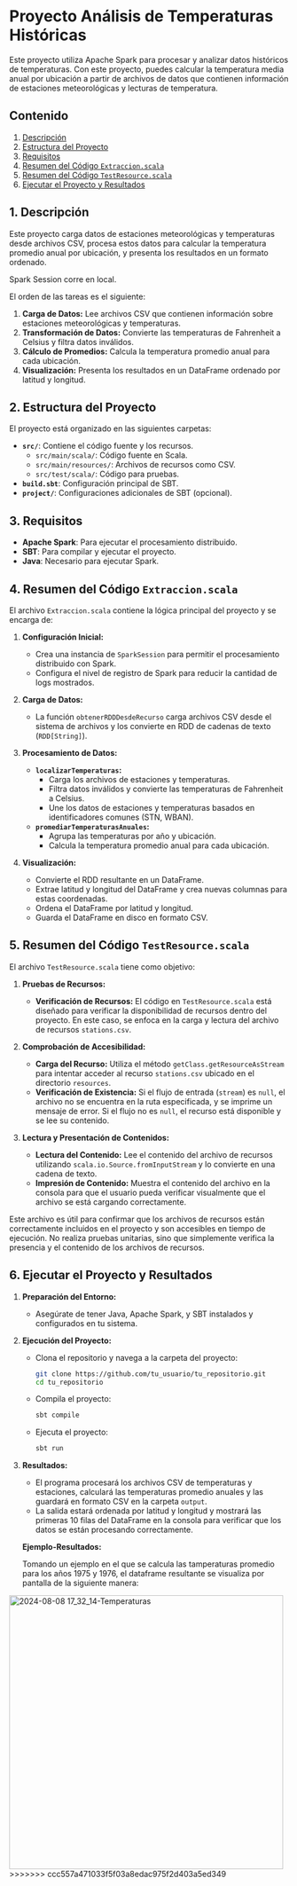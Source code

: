 
# Proyecto Análisis de Temperaturas Históricas

Este proyecto utiliza Apache Spark para procesar y analizar datos históricos de temperaturas. Con este proyecto, puedes calcular la temperatura media anual por ubicación a partir de archivos de datos que contienen información de estaciones meteorológicas y lecturas de temperatura.

## Contenido

1. [Descripción](#descripción)
2. [Estructura del Proyecto](#estructura-del-proyecto)
3. [Requisitos](#requisitos)
4. [Resumen del Código `Extraccion.scala`](#resumen-del-código-extraccionscala)
5. [Resumen del Código `TestResource.scala`](#resumen-del-código-testresourcescala)
6. [Ejecutar el Proyecto y Resultados](#ejecutar-el-proyecto-y-resultados)

## 1. Descripción

Este proyecto carga datos de estaciones meteorológicas y temperaturas desde archivos CSV, procesa estos datos para calcular la temperatura promedio anual por ubicación, y presenta los resultados en un formato ordenado.

Spark Session corre en local.

El orden de las tareas es el siguiente:

1. **Carga de Datos:** Lee archivos CSV que contienen información sobre estaciones meteorológicas y temperaturas.
2. **Transformación de Datos:** Convierte las temperaturas de Fahrenheit a Celsius y filtra datos inválidos.
3. **Cálculo de Promedios:** Calcula la temperatura promedio anual para cada ubicación.
4. **Visualización:** Presenta los resultados en un DataFrame ordenado por latitud y longitud.

## 2. Estructura del Proyecto

El proyecto está organizado en las siguientes carpetas:

- **`src/`**: Contiene el código fuente y los recursos.
  - `src/main/scala/`: Código fuente en Scala.
  - `src/main/resources/`: Archivos de recursos como CSV.
  - `src/test/scala/`: Código para pruebas.
- **`build.sbt`**: Configuración principal de SBT.
- **`project/`**: Configuraciones adicionales de SBT (opcional).

## 3. Requisitos

- **Apache Spark**: Para ejecutar el procesamiento distribuido.
- **SBT**: Para compilar y ejecutar el proyecto.
- **Java**: Necesario para ejecutar Spark.

## 4. Resumen del Código `Extraccion.scala`

El archivo `Extraccion.scala` contiene la lógica principal del proyecto y se encarga de:

1. **Configuración Inicial:**
   - Crea una instancia de `SparkSession` para permitir el procesamiento distribuido con Spark.
   - Configura el nivel de registro de Spark para reducir la cantidad de logs mostrados.

2. **Carga de Datos:**
   - La función `obtenerRDDDesdeRecurso` carga archivos CSV desde el sistema de archivos y los convierte en RDD de cadenas de texto (`RDD[String]`).

3. **Procesamiento de Datos:**
   - **`localizarTemperaturas`:** 
     - Carga los archivos de estaciones y temperaturas.
     - Filtra datos inválidos y convierte las temperaturas de Fahrenheit a Celsius.
     - Une los datos de estaciones y temperaturas basados en identificadores comunes (STN, WBAN).
   - **`promediarTemperaturasAnuales`:** 
     - Agrupa las temperaturas por año y ubicación.
     - Calcula la temperatura promedio anual para cada ubicación.

4. **Visualización:**
   - Convierte el RDD resultante en un DataFrame.
   - Extrae latitud y longitud del DataFrame y crea nuevas columnas para estas coordenadas.
   - Ordena el DataFrame por latitud y longitud.
   - Guarda el DataFrame en disco en formato CSV.

## 5. Resumen del Código `TestResource.scala`

El archivo `TestResource.scala` tiene como objetivo:

1. **Pruebas de Recursos:**
   - **Verificación de Recursos:** El código en `TestResource.scala` está diseñado para verificar la disponibilidad de recursos dentro del proyecto. En este caso, se enfoca en la carga y lectura del archivo de recursos `stations.csv`.

2. **Comprobación de Accesibilidad:**
   - **Carga del Recurso:** Utiliza el método `getClass.getResourceAsStream` para intentar acceder al recurso `stations.csv` ubicado en el directorio `resources`.
   - **Verificación de Existencia:** Si el flujo de entrada (`stream`) es `null`, el archivo no se encuentra en la ruta especificada, y se imprime un mensaje de error. Si el flujo no es `null`, el recurso está disponible y se lee su contenido.

3. **Lectura y Presentación de Contenidos:**
   - **Lectura del Contenido:** Lee el contenido del archivo de recursos utilizando `scala.io.Source.fromInputStream` y lo convierte en una cadena de texto.
   - **Impresión de Contenido:** Muestra el contenido del archivo en la consola para que el usuario pueda verificar visualmente que el archivo se está cargando correctamente.

Este archivo es útil para confirmar que los archivos de recursos están correctamente incluidos en el proyecto y son accesibles en tiempo de ejecución. No realiza pruebas unitarias, sino que simplemente verifica la presencia y el contenido de los archivos de recursos.

## 6. Ejecutar el Proyecto y Resultados

1. **Preparación del Entorno:**
   - Asegúrate de tener Java, Apache Spark, y SBT instalados y configurados en tu sistema.

2. **Ejecución del Proyecto:**
   - Clona el repositorio y navega a la carpeta del proyecto:
     ```bash
     git clone https://github.com/tu_usuario/tu_repositorio.git
     cd tu_repositorio
     ```
   - Compila el proyecto:
     ```bash
     sbt compile
     ```
   - Ejecuta el proyecto:
     ```bash
     sbt run
     ```

3. **Resultados:**
   - El programa procesará los archivos CSV de temperaturas y estaciones, calculará las temperaturas promedio anuales y las guardará en formato CSV en la carpeta `output`.
   - La salida estará ordenada por latitud y longitud y mostrará las primeras 10 filas del DataFrame en la consola para verificar que los datos se están procesando correctamente.

    **Ejemplo-Resultados:**

     Tomando un ejemplo en el que se calcula las tamperaturas promedio para los años 1975 y 1976, el dataframe resultante se visualiza por pantalla de la siguiente manera:



  <img width="494" alt="2024-08-08 17_32_14-Temperaturas" src="https://github.com/user-attachments/assets/66dbfbd3-1fb4-4a5e-b653-8d2d5da1176a">
>>>>>>> ccc557a471033f5f03a8edac975f2d403a5ed349
